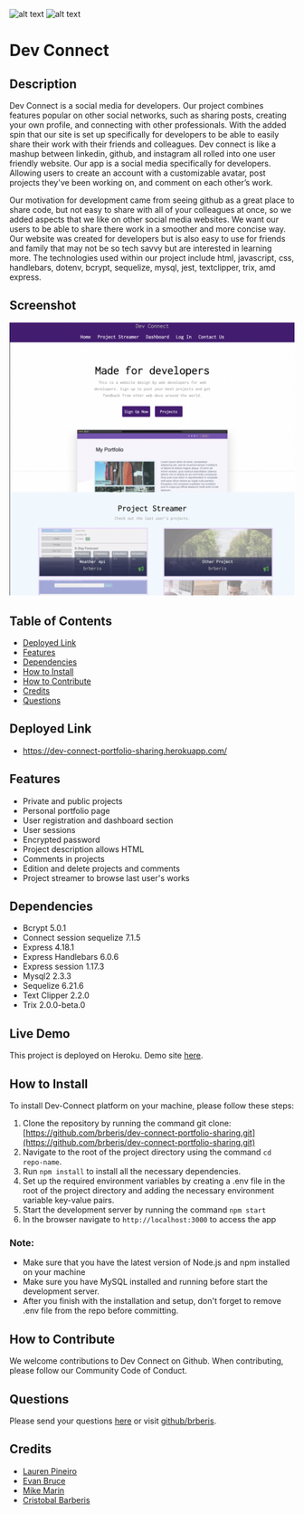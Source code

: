 [comment]: <> (This readme was created by Nodinq Readme Generator)
![alt text](https://img.shields.io/badge/License-MIT-brightgreen)
![alt text](https://img.shields.io/badge/Ver.-1.0.0-blue)

# Dev Connect


## Description

Dev Connect is a social media for developers. Our project combines features popular on other social networks, such as sharing posts, creating your own profile, and connecting with other professionals. With the added spin that our site is set up specifically for developers to be able to easily share their work with their friends and colleagues. Dev connect is like a mashup between linkedin, github, and instagram all rolled into one user friendly website.
Our app is a social media specifically for developers. Allowing users to create an account with a customizable avatar, post projects they've been working on, and comment on each other’s work.

Our motivation for development came from seeing github as a great place to share code, but not easy to share with all of your colleagues at once, so we added aspects that we like on other social media websites. We want our users to be able to share there work in a smoother and more concise way. Our website was created for developers but is also easy to use for friends and family that may not be so tech savvy but are interested in learning more.
The technologies used within our project include html, javascript, css,  handlebars, dotenv, bcrypt, sequelize, mysql, jest, textclipper, trix, amd express.

## Screenshot

![alt screenshot](https://github.com/brberis/dev-connect-portfolio-sharing/blob/main/assets/images/web.png?raw=true)

## Table of Contents

- [Deployed Link](#Deployed-Link)
- [Features](#features)
- [Dependencies](#dependencies)
- [How to Install](#how-to-install)
- [How to Contribute](#how-to-contribute)
- [Credits](#credits)
- [Questions](#questions)


## Deployed Link

- https://dev-connect-portfolio-sharing.herokuapp.com/

## Features

- Private and public projects
- Personal portfolio page
- User registration and dashboard section
- User sessions
- Encrypted password
- Project description allows HTML
- Comments in projects
- Edition and delete projects and comments
- Project streamer to browse last user's works

## Dependencies

- Bcrypt 5.0.1
- Connect session sequelize 7.1.5
- Express 4.18.1
- Express Handlebars 6.0.6
- Express session 1.17.3
- Mysql2 2.3.3
- Sequelize 6.21.6
- Text Clipper 2.2.0
- Trix 2.0.0-beta.0

## Live Demo

This project is deployed on Heroku. Demo site [here](https://dev-connect-portfolio-sharing.herokuapp.com/).

## How to Install

To install Dev-Connect platform on your machine, please follow these steps:

1. Clone the repository by running the command git clone: 
[https://github.com/brberis/dev-connect-portfolio-sharing.git](https://github.com/brberis/dev-connect-portfolio-sharing.git)
2. Navigate to the root of the project directory using the command `cd repo-name`.
3. Run `npm install` to install all the necessary dependencies.
4. Set up the required environment variables by creating a .env file in the root of the project directory and adding the necessary environment variable key-value pairs.
5. Start the development server by running the command `npm start`
7. In the browser navigate to `http://localhost:3000` to access the app

### Note:
- Make sure that you have the latest version of Node.js and npm installed on your machine
- Make sure you have MySQL installed and running before start the development server. 
- After you finish with the installation and setup, don't forget to remove .env file from the repo before committing.


## How to Contribute

We welcome contributions to Dev Connect on Github. When contributing, please follow our Community Code of Conduct.

## Questions

Please send your questions [here](mailto:cristobal@barberis.com?subject=[GitHub]%20Dev%20Connect) or visit [github/brberis](https://github.com/brberis).

## Credits

* [Lauren Pineiro](https://github.com/laurenp305)
* [Evan Bruce](https://github.com/evanbruce38)
* [Mike Marin](https://github.com/mikejmarin25)
* [Cristobal Barberis](https://github.com/brberis)  

